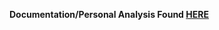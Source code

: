**Documentation/Personal Analysis Found [HERE](https://github.com/mfrancis643/FlexeraFrontend/blob/master/README.md)**
